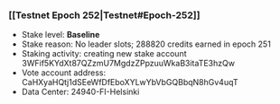 ### [[Testnet Epoch 252|Testnet#Epoch-252]]
* Stake level: **Baseline**
* Stake reason: No leader slots; 288820 credits earned in epoch 251
* Staking activity: creating new stake account 3WFif5KYdXt87QZzmU7MgdzZPpzuuWkaB3itaTE3hzQw
* Vote account address: CaHXyaHQtj1dSEeWfDfEboXYLwYbVbGQBbqN8hGv4uqT
* Data Center: 24940-FI-Helsinki